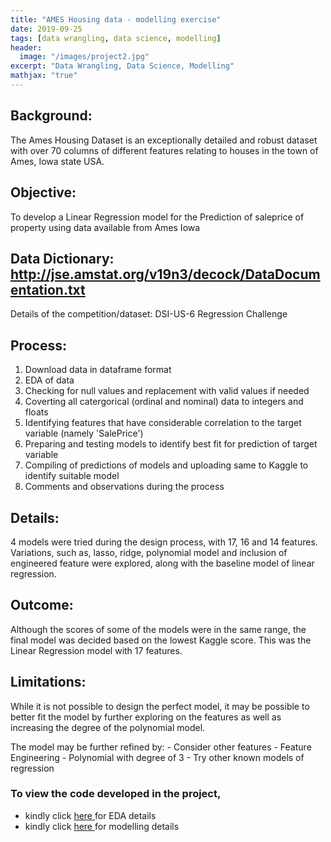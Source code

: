 ```yaml
---
title: "AMES Housing data - modelling exercise"
date: 2019-09-25
tags: [data wrangling, data science, modelling]
header:
  image: "/images/project2.jpg"
excerpt: "Data Wrangling, Data Science, Modelling"
mathjax: "true"
---
```


## Background:
The Ames Housing Dataset is an exceptionally detailed and robust dataset with over 70 columns of different features relating to houses in the town of Ames, Iowa state USA.

## Objective:
To develop a Linear Regression model for the Prediction of saleprice of property using data available from Ames Iowa

## Data Dictionary: http://jse.amstat.org/v19n3/decock/DataDocumentation.txt
Details of the competition/dataset: DSI-US-6 Regression Challenge

## Process:
1. Download data in dataframe format
2. EDA of data
3. Checking for null values and replacement with valid values if needed
4. Coverting all catergorical (ordinal and nominal) data to integers and floats
5. Identifying features that have considerable correlation to the target variable (namely 'SalePrice')
6. Preparing and testing models to identify best fit for prediction of target variable
7. Compiling of predictions of models and uploading same to Kaggle to identify suitable model
8. Comments and observations during the process

## Details:
4 models were tried during the design process, with 17, 16 and 14 features. Variations, such as, lasso, ridge, polynomial model and inclusion of engineered feature were explored, along with the baseline model of linear regression.



## Outcome:
Although the scores of some of the models were in the same range, the final model was decided based on the lowest Kaggle score.
This was the Linear Regression model with 17 features.


## Limitations:
While it is not possible to design the perfect model, it may be possible to better fit the model by further exploring on the features as well as increasing the degree of the polynomial model.

The model may be further refined by:
    - Consider other features
    - Feature Engineering
    - Polynomial with degree of 3
    - Try other known models of regression

### To view the code developed in the project,
- kindly click <a href="https://github.com/BhavNike/dsi10_project2/blob/master/code/Ames%20Housing_part%201%20Data%20Cleaning.ipynb"> here </a> for EDA details
- kindly click <a href="https://github.com/BhavNike/dsi10_project2/blob/master/code/Ames%20Housing_part%202%20Modelling.ipynb"> here </a> for modelling details
